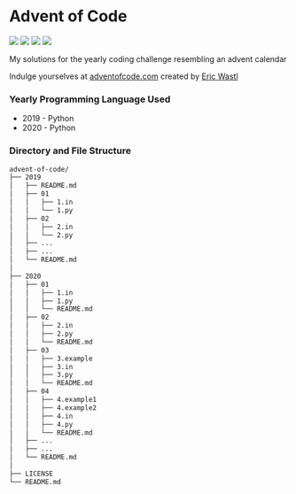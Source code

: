 # Advent of Code

[![](https://img.shields.io/github/languages/count/dinesh-k-natarajan/advent-of-code)]()
[![](https://img.shields.io/github/languages/top/dinesh-k-natarajan/advent-of-code)]()
[![](https://img.shields.io/github/last-commit/dinesh-k-natarajan/advent-of-code)]()
[![](https://sloc.xyz/github/dinesh-k-natarajan/advent-of-code/?category=lines)]()

My solutions for the yearly coding challenge resembling an advent calendar

Indulge yourselves at [adventofcode.com](https://adventofcode.com/about) created by [Eric Wastl](http://was.tl/)

### Yearly Programming Language Used
 * 2019 - Python
 * 2020 - Python

### Directory and File Structure
```bash
advent-of-code/
├── 2019
│   ├── README.md
│   ├── 01
│   │   ├── 1.in
│   │   └── 1.py
│   ├── 02
│   │   ├── 2.in
│   │   └── 2.py
│   ├── ...
│   ├── ...
│   └── README.md
│
├── 2020 
│   ├── 01
│   │   ├── 1.in
│   │   ├── 1.py
│   │   └── README.md
│   ├── 02
│   │   ├── 2.in
│   │   ├── 2.py
│   │   └── README.md
│   ├── 03
│   │   ├── 3.example
│   │   ├── 3.in
│   │   ├── 3.py
│   │   └── README.md
│   ├── 04
│   │   ├── 4.example1
│   │   ├── 4.example2
│   │   ├── 4.in
│   │   ├── 4.py
│   │   └── README.md
│   ├── ...
│   ├── ...
│   └── README.md
│ 
├── LICENSE
└── README.md
